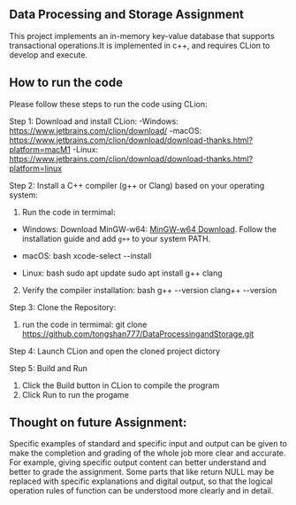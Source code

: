 ## Data Processing and Storage Assignment

This project implements an in-memory key-value database that supports transactional operations.It is implemented in c++, and requires CLion to develop and execute.

## How to run the code
Please follow these steps to run the code using CLion:

Step 1: Download and install CLion:
-Windows: https://www.jetbrains.com/clion/download/
-macOS: https://www.jetbrains.com/clion/download/download-thanks.html?platform=macM1
-Linux: https://www.jetbrains.com/clion/download/download-thanks.html?platform=linux

Step 2: Install a C++ compiler (g++ or Clang) based on your operating system:
1. Run the code in termimal:
- Windows:
  Download MinGW-w64: [MinGW-w64 Download](https://www.mingw-w64.org/).
  Follow the installation guide and add `g++` to your system PATH.
       
- macOS:
  bash
  xcode-select --install

- Linux:
  bash
  sudo apt update
  sudo apt install g++ clang

2. Verify the compiler installation:
   bash
   g++ --version
   clang++ --version

Step 3: Clone the Repository:
1. run the code in termimal:
git clone https://github.com/tongshan777/DataProcessingandStorage.git

Step 4: Launch CLion and open the cloned project dictory

Step 5: Build and Run
1. Click the Build button in CLion to compile the program
2. Click Run to run the progame


## Thought on future Assignment:
Specific examples of standard and specific input and output can be given to make the completion and grading of the whole job more clear and accurate. For example, giving specific output content can better understand and better to grade the assignment. Some parts that like return NULL may be replaced with specific explanations and digital output, so that the logical operation rules of function can be understood more clearly and in detail.
